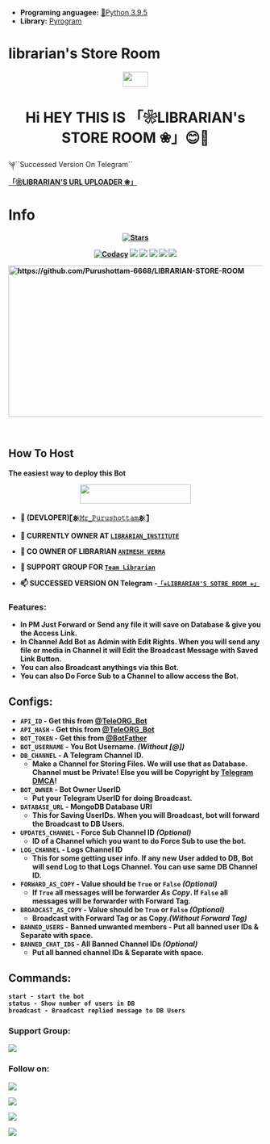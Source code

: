 * **Programing anguagee:** [🐍Python 3.9.5 ](https://www.python.org/downloads/release/python-395/)
* **Library:** [Pyrogram](https://docs.pyrogram.org)
# librarian's Store Room 


<p align="center"><img src="https://raw.githubusercontent.com/MartinHeinz/MartinHeinz/master/wave.gif" width="50px" height=30px"></a> <h1 align="center">Hi HEY THIS IS 「❀LIBRARIAN's STORE ROOM ❀」😊💫</h1>

<p align="center">

 
༆``Successed Version On Telegram´´ <b>[「❀LIBRARIAN'S URL UPLOADER ❀」](http://t.me/TheLibrarianUrlDlRobot) <b>
# Info 
<p align="center">
    <a href="https://github.com/Purushottam-6668/LIBRARIAN-STORE-ROOM.1 "><img src="https://img.shields.io/github/stars/PURUSHOTTAM/LIBRARIAN-URL-UPLOADER-2.1 ?label=Stars&style=flat-square&logo=github&color=F10070" alt="Stars" /></a>
</p>
<p align="center">
    <a href="https://app.codacy.com/manual/Purushottam-6668/LIBRARIAN-STORE-ROOM.1 /dashboard"> <img src="https://img.shields.io/codacy/grade/4d58f2a402b54aed8a7d95f7add45a81?color=brightgreen&logo=codacy&logoColor=green&style=for-the-badge" alt="Codacy" /></a>
    <a href="https://github.com/Purushottam-6668/LIBRARIAN-STORE-ROOM.1 "> <img src="https://img.shields.io/github/repo-size/Purushottam-6668/LIBRARIAN-STORE-ROOM.1 ?color=orange&logo=github&logoColor=green&style=for-the-badge" /></a>
    <a href="https://github.com/Purushottam-6668/LIBRARIAN-STORE-ROOM.1 /commits/main"> <img src="https://img.shields.io/github/last-commit/Purushottam-6668/LIBRARIAN-STORE-ROOM.1 ?color=blue&logo=github&logoColor=green&style=for-the-badge" /></a>
    <a href="https://github.com/Purushottam-6668/LIBRARIAN-STORE-ROOM.1"> <img src="https://img.shields.io/github/issues/Purushottam-6668/LIBRARIAN-STORE-ROOM.1?color=blueviolet&logo=github&logoColor=green&style=for-the-badge" /></a>
    <a href="https://github.com/Purushottam-6668/LIBRARIAN-STORE-ROOM.1/network/members"> <img src="https://img.shields.io/github/forks/Purushottam-6668/LIBRARIAN-STORE-ROOM.1?color=red&logo=github&logoColor=green&style=for-the-badge" /></a>  
    <a href="https://pypi.org/project/Telethon/"> <img src="https://img.shields.io/pypi/v/telethon?color=yellow&label=pyrogram&logo=python&logoColor=green&style=for-the-badge" /></a>
</p>
<p align="center">

<a href="https://github.com/Purushottam-6668/LIBRARIAN-STORE-ROOM.1"><img src="https://media.giphy.com/media/2uJ0EhZnMAMDe/giphy.gif" alt="https://github.com/Purushottam-6668/LIBRARIAN-STORE-ROOM" height=300px, width=720px></a>

<br>

## How To Host
The easiest way to deploy this Bot
<p align="center"><a href="https://heroku.com/deploy?template=https://github.com/Purushottam-6668/LIBRARIAN-STORE-ROOM"> <img src="https://img.shields.io/badge/Deploy%20To%20Heroku-black?style=for-the-badge&logo=heroku" width="220" height="38.45"/></a></p>



- 🔭  (DEVLOPER)[`𓊈𒆜𝙼𝚛_𝙿𝚞𝚛𝚞𝚜𝚑𝚘𝚝𝚝𝚊𝚖𒆜𓊉`](http://t.me/PURHSHOTTAM_MAHAJAN)

- 💠 CURRENTLY OWNER AT [`LIBRARIAN_INSTITUTE`](https://t.me/Channel_Librarian)

- 💠 CO OWNER OF LIBRARIAN [`ANIMESH VERMA`](https://t.me/AniMesH941)

- 💠 SUPPORT GROUP FOR [`Team Librarian`](https://t.me/Team_Librarian )

- 📫 SUCCESSED VERSION ON **Telegram -[`「❀LIBRARIAN'S SOTRE ROOM ❀」`](http://t.me/LibrarianStore_Bot)**


### Features:
- In PM Just Forward or Send any file it will save on Database & give you the Access Link.
- In Channel Add Bot as Admin with Edit Rights. When you will send any file or media in Channel it will Edit the Broadcast Message with Saved Link Button.
- You can also Broadcast anythings via this Bot.
- You can also Do Force Sub to a Channel to allow access the Bot.


## Configs:
- `API_ID` - Get this from [@TeleORG_Bot](https://t.me/TeleORG_Bot)
- `API_HASH` - Get this from [@TeleORG_Bot](https://t.me/TeleORG_Bot)
- `BOT_TOKEN` - Get this from [@BotFather](https://t.me/BotFather)
- `BOT_USERNAME` - You Bot Username. *(Without [@])*
- `DB_CHANNEL` - A Telegram Channel ID.
	- Make a Channel for Storing Files. We will use that as Database. Channel must be Private! Else you will be Copyright by [Telegram DMCA](https://t.me/dmcatelegram)!
- `BOT_OWNER` - Bot Owner UserID
	- Put your Telegram UserID for doing Broadcast.
- `DATABASE_URL` - MongoDB Database URI
	- This for Saving UserIDs. When you will Broadcast, bot will forward the Broadcast to DB Users.
- `UPDATES_CHANNEL` - Force Sub Channel ID *(Optional)*
	- ID of a Channel which you want to do Force Sub to use the bot. 
- `LOG_CHANNEL` - Logs Channel ID
	- This for some getting user info. If any new User added to DB, Bot will send Log to that Logs Channel. You can use same DB Channel ID.
- `FORWARD_AS_COPY` - Value should be `True` or `False` *(Optional)*
	- If `True` all messages will be forwarder *As Copy*. If `False` all messages will be forwarder with Forward Tag.
- `BROADCAST_AS_COPY` - Value should be `True` or `False` *(Optional)*
  	- Broadcast with Forward Tag or as Copy.*(Without Forward Tag)*
- `BANNED_USERS` - Banned unwanted members
         - Put all banned user IDs & Separate with space.
- `BANNED_CHAT_IDS` - All Banned Channel IDs *(Optional)*
	- Put all banned channel IDs & Separate with space.



## Commands:
```
start - start the bot
status - Show number of users in DB
broadcast - Broadcast replied message to DB Users
```

### Support Group:
<a href="https://t.me/Team_Librarian"><img src="https://img.shields.io/badge/Telegram-Join%20Telegram%20Group-blue.svg?logo=telegram"></a>

### Follow on:
<p align="left">
<a href="https://github.com/Purushottam-6668"><img src="https://img.shields.io/badge/GitHub-Follow%20on%20GitHub-inactive.svg?logo=github"></a>
</p>
<p align="left">
<a href="https://t.me/AniMesH941"><img src="https://img.shields.io/badge/Twitter-Follow%20on%20Twitter-informational.svg?logo=twitter"></a>
</p>
<p align="left">
<a href="t.me/Purushottam_Mahajan"><img src="https://img.shields.io/badge/Facebook-Follow%20on%20Facebook-blue.svg?logo=facebook"></a>
</p>
<p align="left">
<a href="https://instagram.com/Mr_Purushottam_M"><img src="https://img.shields.io/badge/Instagram-Follow%20on%20Instagram-important.svg?logo=instagram"></a>
</p>
